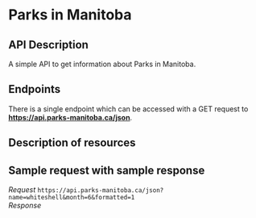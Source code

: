 # Parks in Manitoba

## API Description

A simple API to get information about Parks in Manitoba.

## Endpoints

There is a single endpoint which can be accessed with a GET request to **https://api.parks-manitoba.ca/json**.

## Description of resources

## Sample request with sample response

*Request*
```https://api.parks-manitoba.ca/json?name=whiteshell&month=6&formatted=1```  
*Response*
